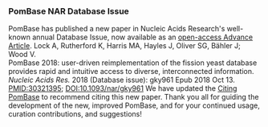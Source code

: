 ### PomBase NAR Database Issue
<!-- pombase_flags: frontpage -->
<!-- newsfeed_thumbnail: NAR_paper.png -->

PomBase has published a	new paper in Nucleic Acids Research's
well-known annual Database Issue, now available as an
[open-access Advance Article](https://academic.oup.com/nar/advance-article/doi/10.1093/nar/gky961/5128936).
Lock A,	Rutherford K, Harris MA, Hayles	J, Oliver SG, Bähler J;	Wood V.\
PomBase 2018: user-driven reimplementation of the fission yeast database provides rapid and intuitive access to diverse, interconnected information.\
*Nucleic Acids Res.* 2018 (Database issue): gky961 Epub 2018 Oct 13.\
[PMID:30321395](https://www.ncbi.nlm.nih.gov/pubmed/30321395); [DOI:10.1093/nar/gky961](https://doi.org/10.1093/nar/gky961)
We have updated the [Citing PomBase](about/citing-pombase) to
recommend citing this new paper. Thank you all for guiding the
development of the new, improved PomBase, and for your continued
usage, curation contributions, and suggestions!
